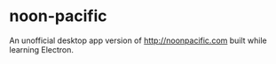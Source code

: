 # noon-pacific
An unofficial desktop app version of http://noonpacific.com built while learning Electron.

